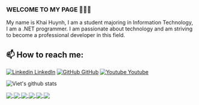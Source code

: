 
### WELCOME TO MY PAGE 👋👋👋
My name is Khai Huynh, I am a student majoring in Information Technology, I am a .NET programmer. I am passionate about technology and am striving to become a professional developer in this field.<br>
## 📫 How to reach me: 

[![Linkedin](https://i.stack.imgur.com/gVE0j.png) LinkedIn](https://www.linkedin.com/in/huynhngo/) [![GitHub](https://i.stack.imgur.com/tskMh.png) GitHub](https://github.com/ngokhaihuynh) [![Youtube](https://github.com/uvipen/introduction/blob/main/Youtube.png) Youtube](https://www.youtube.com/@NgoHuynh980)



![Viet's github stats](https://github-readme-stats-git-masterrstaa-rickstaa.vercel.app/api?username=ngokhaihuynh&show_icons=true&theme=tokyonight&hide=contribs,prs,issues)

<a href="https://github.com/ngokhaihuynh/Web-Job">
  <!-- Change the `github-readme-stats.anuraghazra1.vercel.app` to `github-readme-stats.vercel.app`  -->
  <img align="center" src="https://github-readme-stats.anuraghazra1.vercel.app/api/pin/?username=ngokhaihuynh&repo=QuickDraw&theme=radical" />
</a>    
<a href="hhttps://github.com/ngokhaihuynh/Web-Travel-.NET-Core">
  <!-- Change the `github-readme-stats.anuraghazra1.vercel.app` to `github-readme-stats.vercel.app`  -->
  <img align="center" src="https://github-readme-stats.anuraghazra1.vercel.app/api/pin/?username=ngokhaihuynh&repo=ASCII-generator&theme=merko" />
</a>

<a href="https://github.com/ngokhaihuynh/Template-Job">
  <!-- Change the `github-readme-stats.anuraghazra1.vercel.app` to `github-readme-stats.vercel.app`  -->
  <img align="center" src="https://github-readme-stats.anuraghazra1.vercel.app/api/pin/?username=ngokhaihuynh&repo=Super-mario-bros-A3C-pytorch&theme=gruvbox" />
</a>    
<a href="https://github.com/ngokhaihuynh/WinForm">
  <!-- Change the `github-readme-stats.anuraghazra1.vercel.app` to `github-readme-stats.vercel.app`  -->
  <img align="center" src="https://github-readme-stats.anuraghazra1.vercel.app/api/pin/?username=ngokhaihuynh&repo=Super-mario-bros-PPO-pytorch&theme=dark" />
</a>

<a href="https://github.com/ngokhaihuynh/Template-Vegetable">
  <!-- Change the `github-readme-stats.anuraghazra1.vercel.app` to `github-readme-stats.vercel.app`  -->
  <img align="center" src="https://github-readme-stats.anuraghazra1.vercel.app/api/pin/?username=ngokhaihuynh&repo=Flappy-bird-deep-Q-learning-pytorch&theme=onedark" />
</a>    
<a href="https://github.com/ngokhaihuynh/DHA-Travel">
  <!-- Change the `github-readme-stats.anuraghazra1.vercel.app` to `github-readme-stats.vercel.app`  -->
  <img align="center" src="https://github-readme-stats.anuraghazra1.vercel.app/api/pin/?username=ngokhaihuynh&repo=Tetris-deep-Q-learning-pytorch&theme=cobalt" />
</a>

